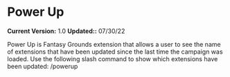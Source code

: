 # Power Up

**Current Version:** 1.0
**Updated::** 07/30/22

Power Up is Fantasy Grounds extension that allows a user to see the name of extensions that have been updated since the last time the campaign was loaded. Use the following slash command to show which extensions have been updated:  /powerup
